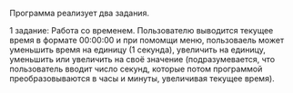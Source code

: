 Программа реализует два задания.

1 задание: Работа со временем. Пользователю выводится текущее время в формате 00:00:00 и при помомщи меню, пользоваель может уменьшить время на единицу (1 секунда), увеличить на единицу, уменьшить или увеличить на своё значение (подразумевается, что пользователь вводит число секунд, которые потом программой преобразовываются в часы и минуты, увеличивая текущее время).
